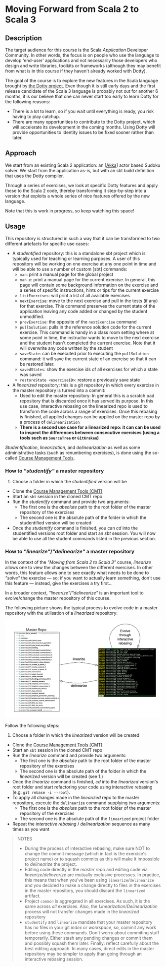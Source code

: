 # Moving Forward from Scala 2 to Scala 3

## Description

The target audience for this course is the Scala _Application_ Developer Community. In other words, the focus is on people who use the language to develop 'end-user' applications and not necessarily those developers who design and write libraries, toolkits or frameworks (although they may benefit from what is in this course if they haven't already worked with Dotty).

The goal of the course is to explore the new features in the Scala language brought by [the Dotty project](https://dotty.epfl.ch). Even though it is still early days and the first release candidate of the Scala 3 language is probably not out for another 6 months, it is our believe that one can never start too early to learn Dotty for the following reasons:

- There is a lot to learn, so if you wait until everything is ready, you risk having to play catchup.
- There are many opportunities to contribute to the Dotty project, which will accelerate its development in the coming months. Using Dotty will provide opportunities to identity issues to be fixed sooner rather than later.

## Approach

We start from an existing Scala 2 application: an [[Akka](https://akka.io)] actor based Sudoku solver. We start from the application as-is, but with an sbt build definition that uses the Dotty compiler.

Through a series of exercises, we look at specific Dotty features and apply these to the Scala 2 code, thereby transforming it step-by-step into a version that exploits a whole series of nice features offered by the new language.

Note that this is work in progress, so keep watching this space!

## Usage

This repository is structured in such a way that it can be transformed to two different artefacts for specific use cases:

- A _studentified_ repository: this is a standalone sbt project which is typically used for teaching or learning purposes. A user of this repository will be working on one exercise at any one point in time and will be able to use a number of custom [sbt] commands:
    - `man`: print a manual page for the global project
    - `man e`: print a manual page for the current exercise. In general, this page will contain some background information on the exercise and a series of specific instructions, hints or tips for the current exercise
    - `listExercises`: will print a list of all available exercises
    - `nextExercise`: move to the next exercise and pull in the tests (if any) for that exercise. This command preserves the current state of the application leaving any code added or changed by the student unmodified.
    - `prevExercise`: the opposite of the `nextExercise` command
    - `pullSolution`: pulls in the reference solution code for the current exercise. This command is handy in a class room setting where at some point in time, the instructor wants to move to the next exercise and the student hasn't completed the current exercise. Note that it will overwrite any code written by the student
    - `saveState`: can be executed prior to executing the `pullSolution` command: it will save the current state of an exercise so that it can be restored later.
    - `savedStates`: show the exercise ids of all exercises for which a state was saved
    - `restoreState <exerciseID>`: restore a previously save state
- A _linearized_ repository: this is a git repository in which every exercise in the master repository is turned into a commit:
  - Used to edit the master repository: In general this is a scratch pad repository that is discarded once it has served its purpose. In this use case, interactive rebasing on the linearized repo is used to transform the code across a range of exercises. Once this rebasing is finished, all applied changes can be applied on the master repo by a process of `delinearization`
  - **There is a second use case for a linearized repo: it can can be used to inspect the differences between consecutive exercises (using a tools such as `SourceTree` or `GitKraken`)**

_Studentification_, _linearization_, and _delinearization_ as well as some administrative tasks (such as renumbering exercises), is done using the so-called [Course Management Tools](https://github.com/lightbend/course-management-tools).

### How to _"studentify"_ a master repository

1. Choose a folder in which the _studentified_ version will be 
- Clone the [Course Management Tools (CMT)](https://github.com/lightbend/course-management-tools)
- Start an `sbt` session in the cloned CMT repo
- Run the _studentify_ command and provide two arguments:
    - The first one is the _absolute_ path to the root folder of the master repository of the exercises
    - The second one is the absolute path of the folder in which the studentified version will be created
- Once the _studentify_ command is finished, you can _cd_ into the studentified versions root folder and start an _sbt_ session. You will now be able to use all the student commands listed in the previous section.

### How to _"linearize"_/_"delinearize"_ a master repository

In the context of the _"Moving from Scala 2 to Scala 3"_ course, _linearize_ allows one to view the changes between the different exercises. In other words, this feature allows one to see exactly what needs to be done to _"solve"_ the exercise — so; if you want to actually learn something, don't use this feature — instead, give the exercises a try first...

In a broader context, _"linearize"_/_"delinearize"_ is an important tool to evolve/change the master repository of this course.

The following picture shows the typical process to evolve code in a master repository with the utilisation of a _linearized_ repository:

![Linearization/Delinearization](images/Lin-Delin.png)

Follow the following steps:

1. Choose a folder in which the _linearized_ version will be created
- Clone the [Course Management Tools (CMT)](https://github.com/lightbend/course-management-tools)
- Start an `sbt` session in the cloned CMT repo
- Run the _linearize_ command and provide two arguments:
    - The first one is the _absolute_ path to the root folder of the master repository of the exercises
    - The second one is the absolute path of the folder in which the _linearized_ version will be created (see 1.)
- Once the _linearize_ command is finished, _cd_ into the _linearized_ version's root folder and start refactoring your code using interactive rebasing (e.g. `git rebase -i --root`).
- To apply all changes made in the _linearized_ repo to the master repository, execute the `delinearize` command supplying two arguments:
  - The first one is the _absolute_ path to the root folder of the master repository of the exercises
  - The second one is the absolute path of the `linearized` project folder
- Repeat the _interactive rebasing_ / _delinearization_ sequence as many times as you want

> NOTES
> 
> - During the process of interactive rebasing, make sure NOT to change the commit message (which in fact is the exercise's project name) or to squash commits as this will make it impossible to _delinearize_ the project.
> - Editing code directly in the _master repo_ and editing code via _linearize_/_delinearize_ are mutually exclusive processes. In practice, this means that when you've been using `linearize`/`delinearize` and you decided to make a change directly to files in the exercises in the master repository, you should discard the `linearized` artifact.
> - Project `common` is aggregated in all exercises. As such, it is the same across _all_ exercises. Also, the _Linearization_/_Delinearization_ process will not transfer changes made in the _linearized_ repository
> - `studentify` and `linearize` mandate that your master repository has no files in your git _index_ or _workspace_, so, commit any work before using these commands. Don't worry about commiting stuff temporarily. Either stash any pending changes or commit them and possibly squash them later.
> Finally: reflect carefully about the best editing approach. In many cases, direct edits in the master repository may be simpler to apply than going through an interactive rebasing session.
